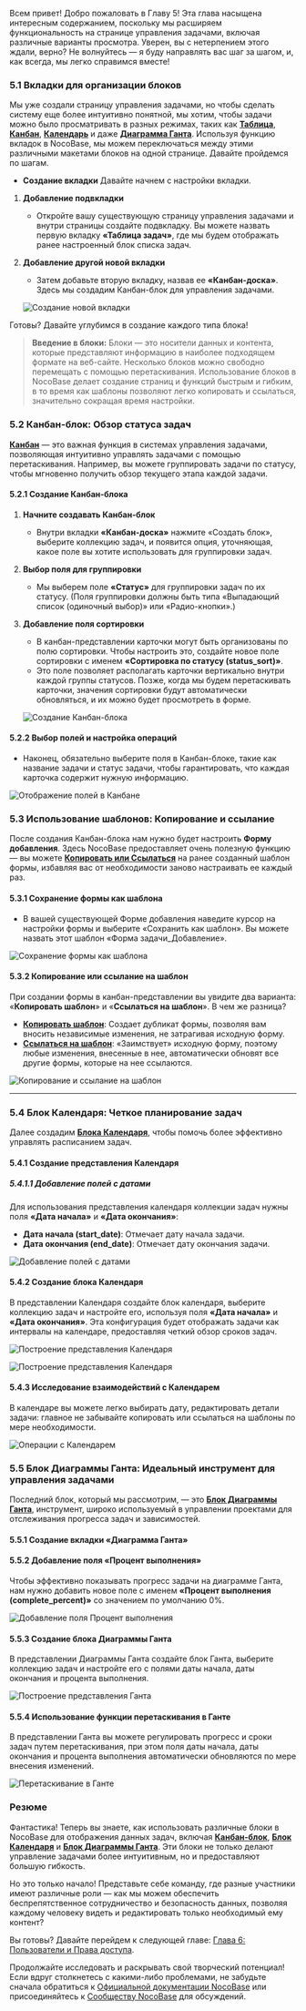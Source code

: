 
Всем привет! Добро пожаловать в Главу 5! Эта глава насыщена интересным содержанием, поскольку мы расширяем функциональность на странице управления задачами, включая различные варианты просмотра. Уверен, вы с нетерпением этого ждали, верно? Не волнуйтесь — я буду направлять вас шаг за шагом, и, как всегда, мы легко справимся вместе!

### 5.1 Вкладки для организации блоков

Мы уже создали страницу управления задачами, но чтобы сделать систему еще более интуитивно понятной, мы хотим, чтобы задачи можно было просматривать в разных режимах, таких как [**Таблица**](https://docs-cn.nocobase.com/handbook/ui/blocks/data-blocks/table), [**Канбан**](https://docs-cn.nocobase.com/handbook/block-kanban), [**Календарь**](https://docs.nocobase.com/handbook/calendar) и даже [**Диаграмма Ганта**](https://docs.nocobase.com/handbook/block-gantt). Используя функцию вкладок в NocoBase, мы можем переключаться между этими различными макетами блоков на одной странице. Давайте пройдемся по шагам.

- **Создание вкладки**
  Давайте начнем с настройки вкладки.

1. **Добавление подвкладки**

   - Откройте вашу существующую страницу управления задачами и внутри страницы создайте подвкладку. Вы можете назвать первую вкладку **«Таблица задач»**, где мы будем отображать ранее настроенный блок списка задач.

2. **Добавление другой новой вкладки**

   - Затем добавьте вторую вкладку, назвав ее **«Канбан-доска»**. Здесь мы создадим Канбан-блок для управления задачами.

   ![Создание новой вкладки](https://static-docs.nocobase.com/Solution/demoE3v1-23.gif)

Готовы? Давайте углубимся в создание каждого типа блока!

> **Введение в блоки:** Блоки — это носители данных и контента, которые представляют информацию в наиболее подходящем формате на веб-сайте. Несколько блоков можно свободно перемещать с помощью перетаскивания. Использование блоков в NocoBase делает создание страниц и функций быстрым и гибким, в то время как шаблоны позволяют легко копировать и ссылаться, значительно сокращая время настройки.

### 5.2 Канбан-блок: Обзор статуса задач

[**Канбан**](https://docs.nocobase.com/handbook/block-kanban) — это важная функция в системах управления задачами, позволяющая интуитивно управлять задачами с помощью перетаскивания. Например, вы можете группировать задачи по статусу, чтобы мгновенно получить обзор текущего этапа каждой задачи.

#### 5.2.1 Создание Канбан-блока

1. **Начните создавать Канбан-блок**

   - Внутри вкладки **«Канбан-доска»** нажмите «Создать блок», выберите коллекцию задач, и появится опция, уточняющая, какое поле вы хотите использовать для группировки задач.
2. **Выбор поля для группировки**

   - Мы выберем поле **«Статус»** для группировки задач по их статусу. (Поля группировки должны быть типа «Выпадающий список (одиночный выбор)» или «Радио-кнопки».)
3. **Добавление поля сортировки**

   - В канбан-представлении карточки могут быть организованы по полю сортировки. Чтобы настроить это, создайте новое поле сортировки с именем **«Сортировка по статусу (status_sort)»**.
   - Это поле позволяет располагать карточки вертикально внутри каждой группы статусов. Позже, когда мы будем перетаскивать карточки, значения сортировки будут автоматически обновляться, и их можно будет просмотреть в форме.

   ![Создание Канбан-блока](https://static-docs.nocobase.com/Solution/demoE3v1-24.gif)

#### 5.2.2 Выбор полей и настройка операций

- Наконец, обязательно выберите поля в Канбан-блоке, такие как название задачи и статус задачи, чтобы гарантировать, что каждая карточка содержит нужную информацию.

![Отображение полей в Канбане](https://static-docs.nocobase.com/Solution/demoE3v1-25.gif)

### 5.3 Использование шаблонов: Копирование и ссылание

После создания Канбан-блока нам нужно будет настроить **Форму добавления**. Здесь NocoBase предоставляет очень полезную функцию — вы можете [**Копировать или Ссылаться**](https://docs.nocobase.com/handbook/ui/blocks/block-templates#%D0%9A%D0%BE%D0%BF%D0%B8%D1%80%D0%BE%D0%B2%D0%B0%D0%BD%D0%B8%D0%B5-%D0%B8-%D0%A1%D1%81%D1%8B%D0%BB%D0%B0%D0%BD%D0%B8%D0%B5) на ранее созданный шаблон формы, избавляя вас от необходимости заново настраивать ее каждый раз.

#### 5.3.1 **Сохранение формы как шаблона**

- В вашей существующей Форме добавления наведите курсор на настройки формы и выберите «Сохранить как шаблон». Вы можете назвать этот шаблон «Форма задачи_Добавление».

![Сохранение формы как шаблона](https://static-docs.nocobase.com/Solution/demoE3v1-26.gif)

#### 5.3.2 **Копирование или ссылание на шаблон**

При создании формы в канбан-представлении вы увидите два варианта: «**Копировать шаблон**» и «**Ссылаться на шаблон**». В чем же разница?

- [**Копировать шаблон**](https://docs.nocobase.com/handbook/ui/blocks/block-templates#%D0%9A%D0%BE%D0%BF%D0%B8%D1%80%D0%BE%D0%B2%D0%B0%D0%BD%D0%B8%D0%B5-%D0%B8-%D0%A1%D1%81%D1%8B%D0%BB%D0%B0%D0%BD%D0%B8%D0%B5): Создает дубликат формы, позволяя вам вносить независимые изменения, не затрагивая исходную форму.
- [**Ссылаться на шаблон**](https://docs.nocobase.com/handbook/ui/blocks/block-templates#%D0%9A%D0%BE%D0%BF%D0%B8%D1%80%D0%BE%D0%B2%D0%B0%D0%BD%D0%B8%D0%B5-%D0%B8-%D0%A1%D1%81%D1%8B%D0%BB%D0%B0%D0%BD%D0%B8%D0%B5): «Заимствует» исходную форму, поэтому любые изменения, внесенные в нее, автоматически обновят все другие формы, которые на нее ссылаются.

![Копирование и ссылание на шаблон](https://static-docs.nocobase.com/Solution/demoE3v1-27.gif)

---

### 5.4 Блок Календаря: Четкое планирование задач

Далее создадим [**Блока Календаря**](https://docs.nocobase.com/handbook/calendar), чтобы помочь более эффективно управлять расписанием задач.

#### 5.4.1 Создание представления Календаря

##### 5.4.1.1 **Добавление полей с датами**

Для использования представления календаря коллекции задач нужны поля **«Дата начала»** и **«Дата окончания»**:

- **Дата начала (start_date)**: Отмечает дату начала задачи.
- **Дата окончания (end_date)**: Отмечает дату окончания задачи.

![Добавление полей с датами](https://static-docs.nocobase.com/Solution/391734209379202415044912.png)

#### 5.4.2 Создание блока Календаря

В представлении Календаря создайте блок календаря, выберите коллекцию задач и настройте его, используя поля **«Дата начала»** и **«Дата окончания»**. Эта конфигурация будет отображать задачи как интервалы на календаре, предоставляя четкий обзор сроков задач.

![Построение представления Календаря](https://static-docs.nocobase.com/Solution/demoE3v1-28.gif)

![Построение представления Календаря](https://static-docs.nocobase.com/Solution/demoE3v1-29N.gif)

#### 5.4.3 Исследование взаимодействий с Календарем

В календаре вы можете легко выбирать дату,  редактировать детали задачи: главное не забывайте копировать или ссылаться на шаблоны по мере необходимости.

![Операции с Календарем](https://static-docs.nocobase.com/Solution/demoE3v1-30.gif)

### 5.5 Блок Диаграммы Ганта: Идеальный инструмент для управления задачами

Последний блок, который мы рассмотрим, — это [**Блок Диаграммы Ганта**](https://docs.nocobase.com/handbook/block-gantt), инструмент, широко используемый в управлении проектами для отслеживания прогресса задач и зависимостей.

#### 5.5.1 Создание вкладки «Диаграмма Ганта»

#### 5.5.2 **Добавление поля «Процент выполнения»**

Чтобы эффективно показывать прогресс задачи на диаграмме Ганта, нам нужно добавить новое поле с именем **«Процент выполнения (complete_percent)»** со значением по умолчанию 0%.

![Добавление поля Процент выполнения](https://static-docs.nocobase.com/Solution/061734211206202415052012.png)

#### 5.5.3 **Создание блока Диаграммы Ганта**

В представлении Диаграммы Ганта создайте блок Ганта, выберите коллекцию задач и настройте его с полями даты начала, даты окончания и процента выполнения.

![Построение представления Ганта](https://static-docs.nocobase.com/Solution/demoE3v1-31.gif)

#### 5.5.4 **Использование функции перетаскивания в Ганте**

В представлении Ганта вы можете регулировать прогресс и сроки задач путем перетаскивания, при этом поля даты начала, даты окончания и процента выполнения автоматически обновляются по мере внесения изменений.

![Перетаскивание в Ганте](https://static-docs.nocobase.com/Solution/demoE3v1-32.gif)

### Резюме

Фантастика! Теперь вы знаете, как использовать различные блоки в NocoBase для отображения данных задач, включая [**Канбан-блок**](https://docs.nocobase.com/handbook/block-kanban), [**Блок Календаря**](https://docs.nocobase.com/handbook/calendar) и [**Блок Диаграммы Ганта**](https://docs.nocobase.com/handbook/block-gantt). Эти блоки не только делают управление задачами более интуитивным, но и предоставляют большую гибкость.

Но это только начало! Представьте себе команду, где разные участники имеют различные роли — как мы можем обеспечить беспрепятственное сотрудничество и безопасность данных, позволяя каждому человеку видеть и редактировать только необходимый ему контент?

Вы готовы? Давайте перейдем к следующей главе: [Глава 6: Пользователи и Права доступа](https://www.nocobase.com/en/tutorials/task-tutorial-user-permissions).

Продолжайте исследовать и раскрывать свой творческий потенциал! Если вдруг столкнетесь с какими-либо проблемами, не забудьте сначала обратиться к [Официальной документации NocoBase](https://docs.nocobase.com/) или присоединяйтесь к [Сообществу NocoBase](https://forum.nocobase.com/) для обсуждений.